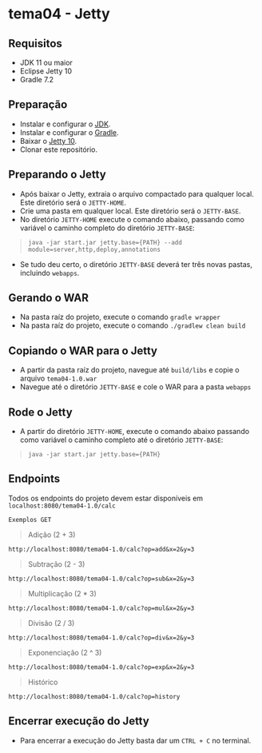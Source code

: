 # tema04 - Jetty

## Requisitos

- JDK 11 ou maior
- Eclipse Jetty 10
- Gradle 7.2

## Preparação

- Instalar e configurar o [JDK](https://www.oracle.com/java/technologies/downloads/#java11).
- Instalar e configurar o [Gradle](https://docs.gradle.org/current/userguide/installation.html).
- Baixar o [Jetty 10](https://www.eclipse.org/jetty/download.php).
- Clonar este repositório.

## Preparando o Jetty

- Após baixar o Jetty, extraia o arquivo compactado para qualquer local. Este diretório será o `JETTY-HOME`.
- Crie uma pasta em qualquer local. Este diretório será o `JETTY-BASE`.
- No diretório `JETTY-HOME` execute o comando abaixo, passando como variável o caminho completo do
  diretório `JETTY-BASE`:

> `java -jar start.jar jetty.base={PATH} --add
> module=server,http,deploy,annotations`

- Se tudo deu certo, o diretório `JETTY-BASE` deverá ter três novas pastas, incluindo `webapps`.

## Gerando o WAR

- Na pasta raíz do projeto, execute o comando `gradle wrapper`
- Na pasta raíz do projeto, execute o comando `./gradlew clean build`

## Copiando o WAR para o Jetty

- A partir da pasta raíz do projeto, navegue até `build/libs` e copie o arquivo `tema04-1.0.war`
- Navegue até o diretório `JETTY-BASE` e cole o WAR para a pasta `webapps`

## Rode o Jetty

- A partir do diretório `JETTY-HOME`, execute o comando abaixo passando como variável o caminho completo até o
  diretório `JETTY-BASE`:

> `java -jar start.jar jetty.base={PATH}`

## Endpoints

Todos os endpoints do projeto devem estar disponíveis em `localhost:8080/tema04-1.0/calc`

	Exemplos GET

> Adição (2 + 3)

`http://localhost:8080/tema04-1.0/calc?op=add&x=2&y=3`

> Subtração (2 - 3)

`http://localhost:8080/tema04-1.0/calc?op=sub&x=2&y=3`

> Multiplicação (2 * 3)

`http://localhost:8080/tema04-1.0/calc?op=mul&x=2&y=3`

> Divisão (2 / 3)

`http://localhost:8080/tema04-1.0/calc?op=div&x=2&y=3`

> Exponenciação (2 ^ 3)

`http://localhost:8080/tema04-1.0/calc?op=exp&x=2&y=3`

> Histórico

`http://localhost:8080/tema04-1.0/calc?op=history`

## Encerrar execução do Jetty

- Para encerrar a execução do Jetty basta dar um `CTRL + C` no terminal.